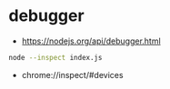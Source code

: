 # debugger

+ https://nodejs.org/api/debugger.html
```bash
node --inspect index.js
```

+ chrome://inspect/#devices